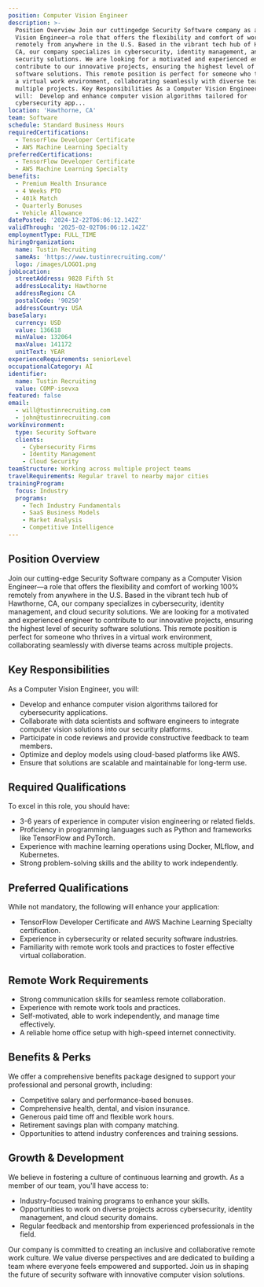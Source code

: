 ```yaml
---
position: Computer Vision Engineer
description: >-
  Position Overview Join our cuttingedge Security Software company as a Computer
  Vision Engineer—a role that offers the flexibility and comfort of working 100%
  remotely from anywhere in the U.S. Based in the vibrant tech hub of Hawthorne,
  CA, our company specializes in cybersecurity, identity management, and cloud
  security solutions. We are looking for a motivated and experienced engineer to
  contribute to our innovative projects, ensuring the highest level of security
  software solutions. This remote position is perfect for someone who thrives in
  a virtual work environment, collaborating seamlessly with diverse teams across
  multiple projects. Key Responsibilities As a Computer Vision Engineer, you
  will:  Develop and enhance computer vision algorithms tailored for
  cybersecurity app...
location: 'Hawthorne, CA'
team: Software
schedule: Standard Business Hours
requiredCertifications:
  - TensorFlow Developer Certificate
  - AWS Machine Learning Specialty
preferredCertifications:
  - TensorFlow Developer Certificate
  - AWS Machine Learning Specialty
benefits:
  - Premium Health Insurance
  - 4 Weeks PTO
  - 401k Match
  - Quarterly Bonuses
  - Vehicle Allowance
datePosted: '2024-12-22T06:06:12.142Z'
validThrough: '2025-02-02T06:06:12.142Z'
employmentType: FULL_TIME
hiringOrganization:
  name: Tustin Recruiting
  sameAs: 'https://www.tustinrecruiting.com/'
  logo: /images/LOGO1.png
jobLocation:
  streetAddress: 9828 Fifth St
  addressLocality: Hawthorne
  addressRegion: CA
  postalCode: '90250'
  addressCountry: USA
baseSalary:
  currency: USD
  value: 136618
  minValue: 132064
  maxValue: 141172
  unitText: YEAR
experienceRequirements: seniorLevel
occupationalCategory: AI
identifier:
  name: Tustin Recruiting
  value: COMP-isevxa
featured: false
email:
  - will@tustinrecruiting.com
  - john@tustinrecruiting.com
workEnvironment:
  type: Security Software
  clients:
    - Cybersecurity Firms
    - Identity Management
    - Cloud Security
teamStructure: Working across multiple project teams
travelRequirements: Regular travel to nearby major cities
trainingProgram:
  focus: Industry
  programs:
    - Tech Industry Fundamentals
    - SaaS Business Models
    - Market Analysis
    - Competitive Intelligence
---
```




## Position Overview

Join our cutting-edge Security Software company as a Computer Vision Engineer—a role that offers the flexibility and comfort of working 100% remotely from anywhere in the U.S. Based in the vibrant tech hub of Hawthorne, CA, our company specializes in cybersecurity, identity management, and cloud security solutions. We are looking for a motivated and experienced engineer to contribute to our innovative projects, ensuring the highest level of security software solutions. This remote position is perfect for someone who thrives in a virtual work environment, collaborating seamlessly with diverse teams across multiple projects.

## Key Responsibilities

As a Computer Vision Engineer, you will:

- Develop and enhance computer vision algorithms tailored for cybersecurity applications.
- Collaborate with data scientists and software engineers to integrate computer vision solutions into our security platforms.
- Participate in code reviews and provide constructive feedback to team members.
- Optimize and deploy models using cloud-based platforms like AWS.
- Ensure that solutions are scalable and maintainable for long-term use.

## Required Qualifications

To excel in this role, you should have:

- 3-6 years of experience in computer vision engineering or related fields.
- Proficiency in programming languages such as Python and frameworks like TensorFlow and PyTorch.
- Experience with machine learning operations using Docker, MLflow, and Kubernetes.
- Strong problem-solving skills and the ability to work independently.

## Preferred Qualifications

While not mandatory, the following will enhance your application:

- TensorFlow Developer Certificate and AWS Machine Learning Specialty certification.
- Experience in cybersecurity or related security software industries.
- Familiarity with remote work tools and practices to foster effective virtual collaboration.

## Remote Work Requirements

- Strong communication skills for seamless remote collaboration.
- Experience with remote work tools and practices.
- Self-motivated, able to work independently, and manage time effectively.
- A reliable home office setup with high-speed internet connectivity.

## Benefits & Perks

We offer a comprehensive benefits package designed to support your professional and personal growth, including:

- Competitive salary and performance-based bonuses.
- Comprehensive health, dental, and vision insurance.
- Generous paid time off and flexible work hours.
- Retirement savings plan with company matching.
- Opportunities to attend industry conferences and training sessions.

## Growth & Development

We believe in fostering a culture of continuous learning and growth. As a member of our team, you'll have access to:

- Industry-focused training programs to enhance your skills.
- Opportunities to work on diverse projects across cybersecurity, identity management, and cloud security domains.
- Regular feedback and mentorship from experienced professionals in the field.

Our company is committed to creating an inclusive and collaborative remote work culture. We value diverse perspectives and are dedicated to building a team where everyone feels empowered and supported. Join us in shaping the future of security software with innovative computer vision solutions.
